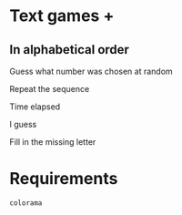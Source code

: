 # Text games +

## In alphabetical order

Guess what number was chosen at random

Repeat the sequence

Time elapsed

I guess

Fill in the missing letter

# Requirements

`colorama`